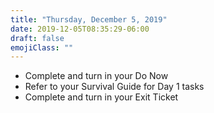 ```yaml
---
title: "Thursday, December 5, 2019"
date: 2019-12-05T08:35:29-06:00
draft: false
emojiClass: ""
---
```

- Complete and turn in your Do Now
- Refer to your Survival Guide for Day 1 tasks
- Complete and turn in your Exit Ticket